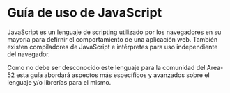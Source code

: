 # Guía de uso de JavaScript

JavaScript es un lenguaje de scripting utilizado por los navegadores en su mayoría para defirnir el comportamiento de una aplicación web. También existen compiladores de JavaScript e intérpretes para uso independiente del navegador.

Como no debe ser desconocido este lenguaje para la comunidad del Area-52 esta guía abordará aspectos más específicos y avanzados sobre el lenguaje y/o librerías para el mismo.
